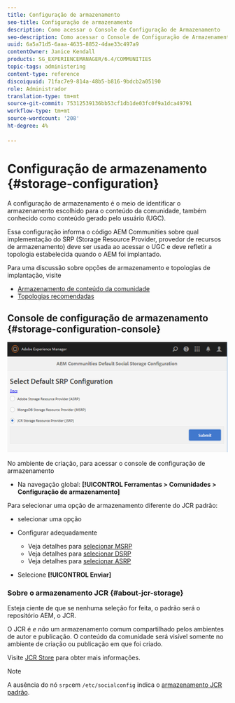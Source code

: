 ```yaml
---
title: Configuração de armazenamento
seo-title: Configuração de armazenamento
description: Como acessar o Console de Configuração de Armazenamento
seo-description: Como acessar o Console de Configuração de Armazenamento
uuid: 6a5a71d5-6aaa-4635-8852-4dae33c497a9
contentOwner: Janice Kendall
products: SG_EXPERIENCEMANAGER/6.4/COMMUNITIES
topic-tags: administering
content-type: reference
discoiquuid: 71fac7e9-814a-48b5-b816-9bdcb2a05190
role: Administrador
translation-type: tm+mt
source-git-commit: 75312539136bb53cf1db1de03fc0f9a1dca49791
workflow-type: tm+mt
source-wordcount: '208'
ht-degree: 4%

---
```



# Configuração de armazenamento {#storage-configuration}

A configuração de armazenamento é o meio de identificar o armazenamento escolhido para o conteúdo da comunidade, também conhecido como conteúdo gerado pelo usuário (UGC).

Essa configuração informa o código AEM Communities sobre qual implementação do SRP (Storage Resource Provider, provedor de recursos de armazenamento) deve ser usada ao acessar o UGC e deve refletir a topologia estabelecida quando o AEM foi implantado.

Para uma discussão sobre opções de armazenamento e topologias de implantação, visite

* [Armazenamento de conteúdo da comunidade](working-with-srp.md)
* [Topologias recomendadas](topologies.md)

## Console de configuração de armazenamento {#storage-configuration-console}

![chlimage_1-188](assets/chlimage_1-188.png)

No ambiente de criação, para acessar o console de configuração de armazenamento

* Na navegação global: **[!UICONTROL Ferramentas > Comunidades > Configuração de armazenamento]**

Para selecionar uma opção de armazenamento diferente do JCR padrão:

* selecionar uma opção
* Configurar adequadamente

   * Veja detalhes para [selecionar MSRP](msrp.md#select-msrp)
   * Veja detalhes para [selecionar DSRP](dsrp.md#select-dsrp)
   * Veja detalhes para [selecionar ASRP](asrp.md#select-asrp)

* Selecione **[!UICONTROL Enviar]**

### Sobre o armazenamento JCR {#about-jcr-storage}

Esteja ciente de que se nenhuma seleção for feita, o padrão será o repositório AEM, o JCR.

O JCR é *e não* um armazenamento comum compartilhado pelos ambientes de autor e publicação. O conteúdo da comunidade será visível somente no ambiente de criação ou publicação em que foi criado.

Visite [JCR Store](jsrp.md) para obter mais informações.

>[!NOTE]
>
>A ausência do nó `srpc`em `/etc/socialconfig` indica o [armazenamento JCR padrão](jsrp.md).

